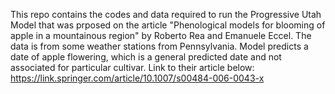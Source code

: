 This repo contains the codes and data required to run the Progressive Utah Model that was prposed on the article "Phenological models for blooming of apple in a mountainous region" by Roberto Rea and Emanuele Eccel.
The data is from some weather stations from Pennsylvania. Model predicts a date of apple flowering, which is a general predicted date and not associated for particular cultivar. 
Link to their article below:
https://link.springer.com/article/10.1007/s00484-006-0043-x
